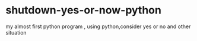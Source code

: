 # shutdown-yes-or-now-python
my almost first python program , using python,consider yes or no and other situation
